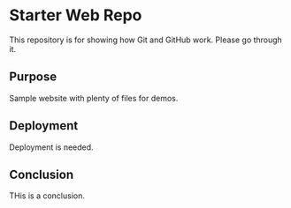 # Starter Web Repo

This repository is for showing how Git and GitHub work. Please go through it.

## Purpose

Sample website with plenty of files for demos.

## Deployment
Deployment is needed.

## Conclusion
THis is a conclusion.
